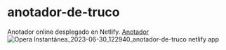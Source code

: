 # anotador-de-truco
Anotador online desplegado en Netlify. [Anotador](https://anotador-de-truco.netlify.app)
![Opera Instantánea_2023-06-30_122940_anotador-de-truco netlify app](https://github.com/oyham/anotador-de-truco/assets/97111287/fce32072-dbe0-47eb-b2e3-28ce90ecb459)
